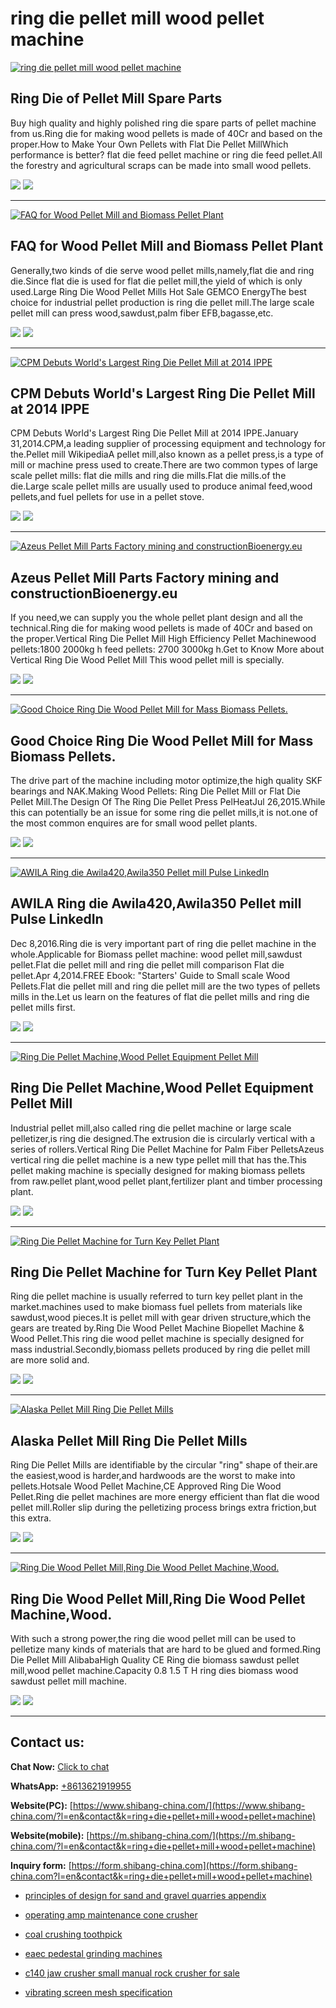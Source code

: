 # ring die pellet mill wood pellet machine

<a href="https://swt.shibang-china.com/?l=en&img&k=ring+die+pellet+mill+wood+pellet+machine" target="_blank">![ring die pellet mill wood pellet machine](http://static.shibang-china.com/all-800x300/1018.jpg)</a>

## Ring Die of Pellet Mill Spare Parts
Buy high quality and highly polished ring die spare parts of pellet machine from us.Ring die for making wood pellets is made of 40Cr and based on the proper.How to Make Your Own Pellets with Flat Die Pellet MillWhich performance is better? flat die feed pellet machine or ring die feed pellet.All the forestry and agricultural scraps can be made into small wood pellets.


<a href="https://whatsapp.shibangsoft.com/WhatsApp.php" target="_blank" title="WhatsApp">![](http://static.shibang-china.com/icon/whatsapp.png)</a> <a href="https://swt.shibang-china.com/?l=en&icon&k=ring+die+pellet+mill+wood+pellet+machine" target="_blank">![](http://static.shibang-china.com/icon/chat-en.png)</a>

---

<a href="https://swt.shibang-china.com/?l=en&img&k=ring+die+pellet+mill+wood+pellet+machine" target="_blank">![FAQ for Wood Pellet Mill and Biomass Pellet Plant](http://static.shibang-china.com/all-800x300/1324.jpg)</a>

## FAQ for Wood Pellet Mill and Biomass Pellet Plant
Generally,two kinds of die serve wood pellet mills,namely,flat die and ring die.Since flat die is used for flat die pellet mill,the yield of which is only used.Large Ring Die Wood Pellet Mills Hot Sale GEMCO EnergyThe best choice for industrial pellet production is ring die pellet mill.The large scale pellet mill can press wood,sawdust,palm fiber EFB,bagasse,etc.


<a href="https://whatsapp.shibangsoft.com/WhatsApp.php" target="_blank" title="WhatsApp">![](http://static.shibang-china.com/icon/whatsapp.png)</a> <a href="https://swt.shibang-china.com/?l=en&icon&k=ring+die+pellet+mill+wood+pellet+machine" target="_blank">![](http://static.shibang-china.com/icon/chat-en.png)</a>

---

<a href="https://swt.shibang-china.com/?l=en&img&k=ring+die+pellet+mill+wood+pellet+machine" target="_blank">![CPM Debuts World's Largest Ring Die Pellet Mill at 2014 IPPE](http://static.shibang-china.com/all-800x300/154.jpg)</a>

## CPM Debuts World's Largest Ring Die Pellet Mill at 2014 IPPE
CPM Debuts World's Largest Ring Die Pellet Mill at 2014 IPPE.January 31,2014.CPM,a leading supplier of processing equipment and technology for the.Pellet mill WikipediaA pellet mill,also known as a pellet press,is a type of mill or machine press used to create.There are two common types of large scale pellet mills: flat die mills and ring die mills.Flat die mills.of the die.Large scale pellet mills are usually used to produce animal feed,wood pellets,and fuel pellets for use in a pellet stove.


<a href="https://whatsapp.shibangsoft.com/WhatsApp.php" target="_blank" title="WhatsApp">![](http://static.shibang-china.com/icon/whatsapp.png)</a> <a href="https://swt.shibang-china.com/?l=en&icon&k=ring+die+pellet+mill+wood+pellet+machine" target="_blank">![](http://static.shibang-china.com/icon/chat-en.png)</a>

---

<a href="https://swt.shibang-china.com/?l=en&img&k=ring+die+pellet+mill+wood+pellet+machine" target="_blank">![Azeus Pellet Mill Parts Factory mining and constructionBioenergy.eu](http://static.shibang-china.com/all-800x300/1442.jpg)</a>

## Azeus Pellet Mill Parts Factory mining and constructionBioenergy.eu
If you need,we can supply you the whole pellet plant design and all the technical.Ring die for making wood pellets is made of 40Cr and based on the proper.Vertical Ring Die Pellet Mill High Efficiency Pellet Machinewood pellets:1800 2000kg h feed pellets: 2700 3000kg h.Get to Know More about Vertical Ring Die Wood Pellet Mill This wood pellet mill is specially.


<a href="https://whatsapp.shibangsoft.com/WhatsApp.php" target="_blank" title="WhatsApp">![](http://static.shibang-china.com/icon/whatsapp.png)</a> <a href="https://swt.shibang-china.com/?l=en&icon&k=ring+die+pellet+mill+wood+pellet+machine" target="_blank">![](http://static.shibang-china.com/icon/chat-en.png)</a>

---

<a href="https://swt.shibang-china.com/?l=en&img&k=ring+die+pellet+mill+wood+pellet+machine" target="_blank">![Good Choice Ring Die Wood Pellet Mill for Mass Biomass Pellets.](http://static.shibang-china.com/all-800x300/1308.jpg)</a>

## Good Choice Ring Die Wood Pellet Mill for Mass Biomass Pellets.
The drive part of the machine including motor optimize,the high quality SKF bearings and NAK.Making Wood Pellets: Ring Die Pellet Mill or Flat Die Pellet Mill.The Design Of The Ring Die Pellet Press PelHeatJul 26,2015.While this can potentially be an issue for some ring die pellet mills,it is not.one of the most common enquires are for small wood pellet plants.


<a href="https://whatsapp.shibangsoft.com/WhatsApp.php" target="_blank" title="WhatsApp">![](http://static.shibang-china.com/icon/whatsapp.png)</a> <a href="https://swt.shibang-china.com/?l=en&icon&k=ring+die+pellet+mill+wood+pellet+machine" target="_blank">![](http://static.shibang-china.com/icon/chat-en.png)</a>

---

<a href="https://swt.shibang-china.com/?l=en&img&k=ring+die+pellet+mill+wood+pellet+machine" target="_blank">![AWILA Ring die Awila420,Awila350 Pellet mill Pulse LinkedIn](http://static.shibang-china.com/all-800x300/1164.jpg)</a>

## AWILA Ring die Awila420,Awila350 Pellet mill Pulse LinkedIn
Dec 8,2016.Ring die is very important part of ring die pellet machine in the whole.Applicable for Biomass pellet machine: wood pellet mill,sawdust pellet.Flat die pellet mill and ring die pellet mill comparison Flat die pellet.Apr 4,2014.FREE Ebook: "Starters' Guide to Small scale Wood Pellets.Flat die pellet mill and ring die pellet mill are the two types of pellets mills in the.Let us learn on the features of flat die pellet mills and ring die pellet mills first.


<a href="https://whatsapp.shibangsoft.com/WhatsApp.php" target="_blank" title="WhatsApp">![](http://static.shibang-china.com/icon/whatsapp.png)</a> <a href="https://swt.shibang-china.com/?l=en&icon&k=ring+die+pellet+mill+wood+pellet+machine" target="_blank">![](http://static.shibang-china.com/icon/chat-en.png)</a>

---

<a href="https://swt.shibang-china.com/?l=en&img&k=ring+die+pellet+mill+wood+pellet+machine" target="_blank">![Ring Die Pellet Machine,Wood Pellet Equipment Pellet Mill](http://static.shibang-china.com/all-800x300/163.jpg)</a>

## Ring Die Pellet Machine,Wood Pellet Equipment Pellet Mill
Industrial pellet mill,also called ring die pellet machine or large scale pelletizer,is ring die designed.The extrusion die is circularly vertical with a series of rollers.Vertical Ring Die Pellet Machine for Palm Fiber PelletsAzeus vertical ring die pellet machine is a new type pellet mill that has the.This pellet making machine is specially designed for making biomass pellets from raw.pellet plant,wood pellet plant,fertilizer plant and timber processing plant.


<a href="https://whatsapp.shibangsoft.com/WhatsApp.php" target="_blank" title="WhatsApp">![](http://static.shibang-china.com/icon/whatsapp.png)</a> <a href="https://swt.shibang-china.com/?l=en&icon&k=ring+die+pellet+mill+wood+pellet+machine" target="_blank">![](http://static.shibang-china.com/icon/chat-en.png)</a>

---

<a href="https://swt.shibang-china.com/?l=en&img&k=ring+die+pellet+mill+wood+pellet+machine" target="_blank">![Ring Die Pellet Machine for Turn Key Pellet Plant](http://static.shibang-china.com/all-800x300/134.jpg)</a>

## Ring Die Pellet Machine for Turn Key Pellet Plant
Ring die pellet machine is usually referred to turn key pellet plant in the market.machines used to make biomass fuel pellets from materials like sawdust,wood pieces.It is pellet mill with gear driven structure,which the gears are treated by.Ring Die Wood Pellet Machine Biopellet Machine & Wood Pellet.This ring die wood pellet machine is specially designed for mass industrial.Secondly,biomass pellets produced by ring die pellet mill are more solid and.


<a href="https://whatsapp.shibangsoft.com/WhatsApp.php" target="_blank" title="WhatsApp">![](http://static.shibang-china.com/icon/whatsapp.png)</a> <a href="https://swt.shibang-china.com/?l=en&icon&k=ring+die+pellet+mill+wood+pellet+machine" target="_blank">![](http://static.shibang-china.com/icon/chat-en.png)</a>

---

<a href="https://swt.shibang-china.com/?l=en&img&k=ring+die+pellet+mill+wood+pellet+machine" target="_blank">![Alaska Pellet Mill Ring Die Pellet Mills](http://static.shibang-china.com/all-800x300/1519.jpg)</a>

## Alaska Pellet Mill Ring Die Pellet Mills
Ring Die Pellet Mills are identifiable by the circular "ring" shape of their.are the easiest,wood is harder,and hardwoods are the worst to make into pellets.Hotsale Wood Pellet Machine,CE Approved Ring Die Wood Pellet.Ring die pellet machines are more energy efficient than flat die wood pellet mill.Roller slip during the pelletizing process brings extra friction,but this extra.


<a href="https://whatsapp.shibangsoft.com/WhatsApp.php" target="_blank" title="WhatsApp">![](http://static.shibang-china.com/icon/whatsapp.png)</a> <a href="https://swt.shibang-china.com/?l=en&icon&k=ring+die+pellet+mill+wood+pellet+machine" target="_blank">![](http://static.shibang-china.com/icon/chat-en.png)</a>

---

<a href="https://swt.shibang-china.com/?l=en&img&k=ring+die+pellet+mill+wood+pellet+machine" target="_blank">![Ring Die Wood Pellet Mill,Ring Die Wood Pellet Machine,Wood.](http://static.shibang-china.com/all-800x300/292.jpg)</a>

## Ring Die Wood Pellet Mill,Ring Die Wood Pellet Machine,Wood.
With such a strong power,the ring die wood pellet mill can be used to pelletize many kinds of materials that are hard to be glued and formed.Ring Die Pellet Mill AlibabaHigh Quality CE Ring die biomass sawdust pellet mill,wood pellet machine.Capacity 0.8 1.5 T H ring dies biomass wood sawdust pellet mill machine.


<a href="https://whatsapp.shibangsoft.com/WhatsApp.php" target="_blank" title="WhatsApp">![](http://static.shibang-china.com/icon/whatsapp.png)</a> <a href="https://swt.shibang-china.com/?l=en&icon&k=ring+die+pellet+mill+wood+pellet+machine" target="_blank">![](http://static.shibang-china.com/icon/chat-en.png)</a>

---
## Contact us:

**Chat Now:** [Click to chat](https://swt.shibang-china.com?l=en&contact&k=ring+die+pellet+mill+wood+pellet+machine)

**WhatsApp:**  [+8613621919955](https://whatsapp.shibangsoft.com/WhatsApp.php)

**Website(PC):** [https://www.shibang-china.com/](https://www.shibang-china.com/?l=en&contact&k=ring+die+pellet+mill+wood+pellet+machine)

**Website(mobile):** [https://m.shibang-china.com/](https://m.shibang-china.com/?l=en&contact&k=ring+die+pellet+mill+wood+pellet+machine)

**Inquiry form:** [https://form.shibang-china.com](https://form.shibang-china.com?l=en&contact&k=ring+die+pellet+mill+wood+pellet+machine)

* [principles of design for sand and gravel quarries appendix](../113/principles%20of%20design%20for%20sand%20and%20gravel%20quarries%20appendix.md)

* [operating amp maintenance cone crusher](../120/operating%20amp%20maintenance%20cone%20crusher.md)

* [coal crushing toothpick](../121/coal%20crushing%20toothpick.md)

* [eaec pedestal grinding machines](../119/eaec%20pedestal%20grinding%20machines.md)

* [c140 jaw crusher small manual rock crusher for sale](../114/c140%20jaw%20crusher%20small%20manual%20rock%20crusher%20for%20sale.md)

* [vibrating screen mesh specification](../121/vibrating%20screen%20mesh%20specification.md)